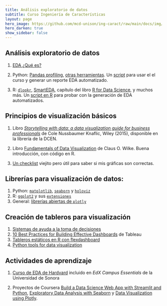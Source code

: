 ```yaml
---
title: Análisis exploratorio de datos 
subtitle: Curso Ingeniería de Características
layout: page
hero_image: https://github.com/mcd-unison/ing-caract/raw/main/docs/img/eda-banner.jpg
hero_darken: true
show_sidebar: false
---
```


## Análisis exploratorio de datos

1. [EDA ¿Qué es?](https://github.com/mcd-unison/ing-caract/raw/main/slides/exploratoryGraphs.pdf)
   
2. Python: [Pandas profiling](https://github.com/pandas-profiling/pandas-profiling), [otras herramientas](https://medium.com/spatial-data-science/4-tools-to-speed-up-exploratory-data-analysis-eda-in-python-e240ebcd18de). Un [script](https://github.com/mcd-unison/ing-caract/raw/main/ejemplos/eda/p-profile-en-script.py) para usar el el curso y generar un reporte EDA automatizado.
   
3. R: [`dlookr`](https://cran.r-project.org/web/packages/dlookr/vignettes/EDA.html), [SmartEDA](https://github.com/daya6489/SmartEDA), capítulo del libro [R for Data Science](https://r4ds.had.co.nz/exploratory-data-analysis.html), y muchos más. Un [script en R](https://github.com/mcd-unison/ing-caract/raw/main/ejemplos/eda/eda-sin-dolor.R) para probar con la generación de EDA automatizados.


## Principios de visualización básicos

1. Libro [*Storytelling with data: a data visualization guide for business professionals*](https://www.storytellingwithdata.com)
de Cole Nussbaumer Knaflic, Wiley (2015), disponible en la librería de la DCEN.

2. Libro [Fundamentals of Data Visualization](https://clauswilke.com/dataviz/) de Claus O. Wilke. Buena introducción, con código en R.

2. [Un checklist](https://github.com/mcd-unison/ing-caract/raw/main/pdf/DataVizChecklist.pdf) viejito pero útil para saber si mis gráficas son correctas.


## Librerías para visualización de datos:

1. Python: [`matplotlib`](https://matplotlib.org/), [`seaborn`](https://seaborn.pydata.org/index.html) y [`holoviz`](https://holoviz.org)
2. R: [`ggplot2`](https://ggplot2.tidyverse.org/) y sus [`extensiones`](https://exts.ggplot2.tidyverse.org/gallery/)
3. General: [librerías abiertas de `plotly`](https://plotly.com/graphing-libraries/)


## Creación de tableros para visualización 

1. [Sistemas de ayuda a la toma de decisiones](https://github.com/mcd-unison/ing-caract/raw/main/slides/dss.pptx)
2. [10 Best Practices for Building Effective Dashboards](https://github.com/mcd-unison/ing-caract/raw/main/pdf/BestPracticesDashboards.pdf) de Tableau
3. [Tableros estáticos en R con flexdashboard](https://pkgs.rstudio.com/flexdashboard/index.html)
4. [Python tools for data visualization](https://pyviz.org)

## Actividades de aprendizaje

1. [Curso de EDA de Hardvard](https://enterprise.edx.org/uni-sonora/course/HarvardX+PH125.2x) incluido en *EdX Campus Essentials* de la Universidad de Sonora

2. Proyectos de Coursera [Build a Data Science Web App with Streamlit and Python](https://www.coursera.org/programs/universidad-de-sonora-on-coursera-ggm7m/data-science/all-data-science?productId=ga5yHIcJEeqG6wra8eGWjw&productType=course&showMiniModal=true&source=browse), [Exploratory Data Analysis with Seaborn](https://www.coursera.org/programs/universidad-de-sonora-on-coursera-ggm7m/data-science/all-data-science?productId=p6Q7wxtgEeq7pQqHWtJNxQ&productType=course&showMiniModal=true&source=browse) y [Data Visualization using Plotly](https://www.coursera.org/programs/universidad-de-sonora-on-coursera-ggm7m/data-science/all-data-science?productId=e0wkbyH-EeymZwrrGHVoWw&productType=course&showMiniModal=true&source=browse).